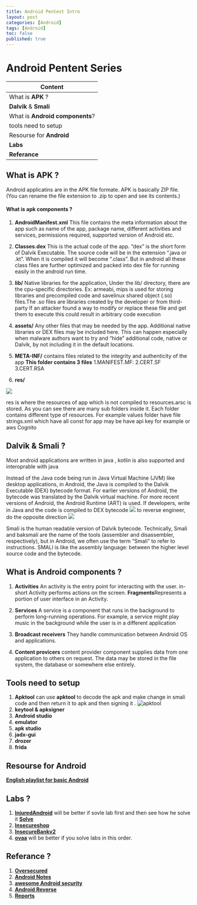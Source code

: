 ```yaml
---
title: Android Pentest Intro 
layout: post
categories: [Android]
tags: [Android]
toc: false
published: true
---
```


# Android Pentent Series

| Content                                                     |
| ----------------------------------------------------------- |
|  What is **APK** ?                                       |
| **Dalvik** & **Smali**                   |
|What is **Android components**?                                    |
|  tools need to setup                                 |
|  Resourse for **Android**                                      |
|  **Labs**                                                 |
| **Referance**                                            |


## What is **APK** ?
Android applicatins are in the APK file formate.
APK is basically ZIP file. (You can rename the file extension to .zip to open and see its contents.)
#### What is apk components ?
1.  **AndroidManifest.xml**
This file contains the meta information about the app such as name of the app, package name, different activities and services, permissions required, supported version of Android etc.

2. **Classes.dex**
This is the actual code of the app. “dex” is the short form of Dalvik Executable. The source code will be in the extension “.java or .kt”. When it is compiled it will become “.class”. But in android all these class files are further optimized and packed into dex file for running easily in the android run time.
3. **lib/**
Native libraries for the application, Under the lib/ directory, there are the cpu-specific directories. Ex: armeabi, mips
is used for storing libraries and precompiled code and savelinux shared object (.so) files.The .so files are libraries created by the developer or from  third-party If an attacker found a way to modify or replace these file and get them to execute this could result in arbitrary code execution
4. **assets/**
Any other files that may be needed by the app.
Additional native libraries or DEX files may be included here. This can happen especially when malware authors want to try and “hide” additional code, native or Dalvik, by not including it in the default locations.
5. **META-INF/**
contains files related to the integrity and authenticity of the app
**This folder contains 3 files**
1.MANIFEST.MF:
2.CERT.SF
3.CERT.RSA

6. **res/**

![](https://i.imgur.com/AkO2dQo.png)

res is where the resources of app which is not compiled to resources.arsc is stored. As you can see there are many sub folders inside it. Each folder contains different type of resources. 
For example values folder have file   strings.xml  which have all const for app may be have api key for example  or aws Cognito
## Dalvik & Smali ?
Most android applications are written in java , kotlin is also supported and interoprable with java 

Instead of the Java code being run in Java Virtual Machine (JVM) like desktop applications, in Android, the Java is compiled to the Dalvik Executable (DEX) bytecode format.
For earlier versions of Android, the bytecode was translated by the Dalvik virtual machine. For more recent versions of Android, the Android Runtime (ART) is used.
If developers, write in Java and the code is compiled to DEX bytecode 
![](https://i.imgur.com/JPJsb8q.png)
to reverse engineer, do the opposite direction 
![](https://i.imgur.com/dHK1fYY.png)

Smali is the human readable version of Dalvik bytecode. Technically, Smali and baksmali are the name of the tools (assembler and disassembler, respectively), but in Android, we often use the term “Smali” to refer to instructions.
 SMALI is like the assembly language: between the higher level source code and the bytecode.


##  What is **Android components** ?

1. **Activities**
An activity is the entry point for interacting with the user.
in-short Activity performs actions on the screen. 
**Fragments**Represents a portion of user interface in an Activity.
2. **Services**
A service is a component that runs in the background to perform long-running operations. For example, a service might play music in the background while the user is in a different application
3. **Broadcast receivers**
They handle communication between Android OS and applications.

4. **Content provicers**
content provider component supplies data from one application to others on request.
The data may be stored in the file system, the database or somewhere else entirely.

## Tools need to setup 

1. **Apktool**
 can use **apktool** to decode the apk and make change in smali code and then return it to apk and then signing it . 
![apktool](https://i.imgur.com/Yah96RP.png)
2. **keytool & apksigner**
3. **Android studio**
4. **emulator**
5. **apk studio**
6. **jadx-gui**
7. **drozer**
8. **frida**


## **Resourse for Android** 
[**English playlist for basic Android**](https://www.youtube.com/playlist?list=PLa2a0gT4SdEeCoYDX-5SkmL81U7atDZVd)
## **Labs** ?

1. [**InjuredAndroid**](https://github.com/B3nac/InjuredAndroid) will be better if sovle lab first and then see how he solve it [**Solve**](https://docs.google.com/presentation/d/1gK2vYdvwFn8r8dSawIWRRIF4yDF4qmMY2qEelS1M7rI/edit#slide=id.p)
2. [**Insecureshop**](https://github.com/optiv/Insecureshop)
3. [**InsecureBankv2**](https://github.com/dineshshetty/Android-InsecureBankv2)
4. [**ovaa**](https://github.com/oversecured/ovaa)
will be better if you solve labs in this order.


## **Referance** ?
1. [**Oversecured**](https://blog.oversecured.com/)
2. [**Android Notes**](https://techvomit.net/android-security-notes/)
3. [**awesome Android security**](https://github.com/saeidshirazi/awesome-android-security)
4. [**Android Reverse**](https://www.ragingrock.com/AndroidAppRE/app_fundamentals.html)
5. [**Reports**](https://github.com/B3nac/Android-Reports-and-Resources)
